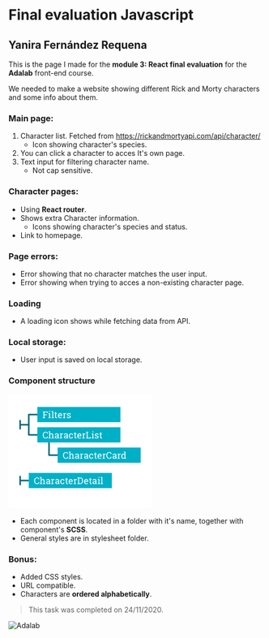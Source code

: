 # Final evaluation Javascript

## Yanira Fernández Requena

This is the page I made for the **module 3: React final evaluation** for the **Adalab** front-end course.

We needed to make a website showing different Rick and Morty characters and some info about them.

### Main page:

1. Character list. Fetched from https://rickandmortyapi.com/api/character/
   - Icon showing character's species.
2. You can click a character to acces It's own page.
3. Text input for filtering character name.
   - Not cap sensitive.

### Character pages:

- Using **React router**.
- Shows extra Character information.
  - Icons showing character's species and status.
- Link to homepage.

### Page errors:

- Error showing that no character matches the user input.
- Error showing when trying to acces a non-existing character page.

### Loading

- A loading icon shows while fetching data from API.

### Local storage:

- User input is saved on local storage.

### Component structure

![Components](./src/images/components.png)

- Each component is located in a folder with it's name, together with component's **SCSS**.
- General styles are in stylesheet folder.

### Bonus:

- Added CSS styles.
- URL compatible.
- Characters are **ordered alphabetically**.

> This task was completed on 24/11/2020.

![Adalab](https://beta.adalab.es/resources/images/adalab-logo-155x61-bg-white.png)
